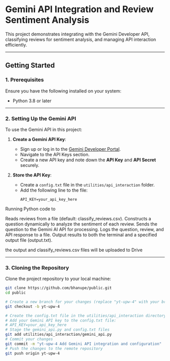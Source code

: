 # Gemini API Integration and Review Sentiment Analysis

This project demonstrates integrating with the Gemini Developer API, classifying reviews for sentiment analysis, and managing API interaction efficiently.

---

## Getting Started

### 1. Prerequisites
Ensure you have the following installed on your system:
- Python 3.8 or later

---

### 2. Setting Up the Gemini API
To use the Gemini API in this project:

1. **Create a Gemini API Key**:
   - Sign up or log in to the [Gemini Developer Portal](https://developers.gemini.com).
   - Navigate to the API Keys section.
   - Create a new API key and note down the **API Key** and **API Secret** securely.

2. **Store the API Key**:
   - Create a `config.txt` file in the `utilities/api_interaction` folder.
   - Add the following line to the file:
     ```
     API_KEY=your_api_key_here
     ```
Running Python code to 

Reads reviews from a file (default: classify_reviews.csv).
Constructs a question dynamically to analyze the sentiment of each review.
Sends the question to the Gemini AI API for processing.
Logs the question, review, and API response to a file.
Output results to both the terminal and a specified output file (output.txt).

the output and classify_reviews.csv files will be uploaded to Drive 

---

### 3. Cloning the Repository
Clone the project repository to your local machine:
```bash
git clone https://github.com/bhanupe/public.git
cd public

# Create a new branch for your changes (replace "yt-upw-4" with your branch name)
git checkout -b yt-upw-4 

# Create the config.txt file in the utilities/api_interaction directory 
# Add your Gemini API key to the config.txt file: 
# API_KEY=your_api_key_here 
# Stage the gemini_api.py and config.txt files 
git add utilities/api_interaction/gemini_api.py  
# Commit your changes 
git commit -m "yt-upw-4 Add Gemini API integration and configuration" 
# Push the changes to the remote repository 
git push origin yt-upw-4

